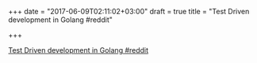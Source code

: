 +++
date = "2017-06-09T02:11:02+03:00"
draft = true
title = "Test Driven development in Golang  #reddit"

+++

<p><a href="https://t.co/RGGLxZFjKU">Test Driven development in Golang  #reddit</a></p>